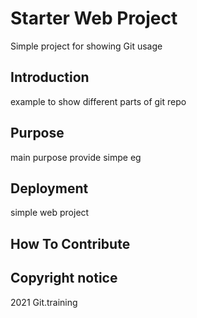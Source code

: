 # Starter Web Project

Simple project for showing Git usage
## Introduction
example to show different parts of git repo

## Purpose
main purpose provide simpe eg
## Deployment
simple web project
## How To Contribute
## Copyright notice
2021 Git.training
